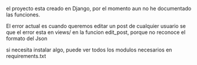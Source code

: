 el proyecto esta creado en Django, por el momento aun no he documentado las funciones.

El error actual es cuando queremos editar un post de cualquier usuario
se que el error esta en views/ en la funcion edit_post, porque no reconoce el formato del Json

si necesita instalar algo, puede ver todos los modulos necesarios en requirements.txt
